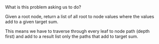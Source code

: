 What is this problem asking us to do?

Given a root node, return a list of all root to node values where the values add to a given target sum.

This means we have to traverse through every leaf to node path (depth first) and add to a result list only the paths that add to target sum.